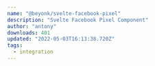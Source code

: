 ```yaml
---
name: "@beyonk/svelte-facebook-pixel"
description: "Svelte Facebook Pixel Component"
author: "antony"
downloads: 401
updated: "2022-05-03T16:13:38.720Z"
tags: 
  - integration
---
```

